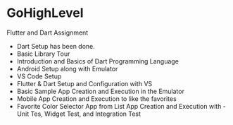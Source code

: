 # GoHighLevel
Flutter and Dart Assignment

* Dart Setup has been done.
* Basic Library Tour
* Introduction and Basics of Dart Programming Language
* Android Setup along with Emulator
* VS Code Setup
* Flutter & Dart Setup and Configuration with VS
* Basic Sample App Creation and Execution in the Emulator
* Mobile App Creation and Execution to like the favorites
* Favorite Color Selector App from List App Creation and Execution with - Unit Tes, Widget Test, and Integration Test 
